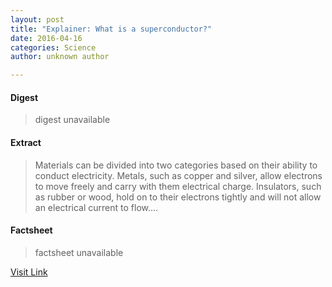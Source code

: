 ```yaml
---
layout: post
title: "Explainer: What is a superconductor?"
date: 2016-04-16
categories: Science
author: unknown author

---
```



#### Digest
>digest unavailable

#### Extract
>Materials can be divided into two categories based on their ability to conduct electricity. Metals, such as copper and silver, allow electrons to move freely and carry with them electrical charge. Insulators, such as rubber or wood, hold on to their electrons tightly and will not allow an electrical current to flow....

#### Factsheet
>factsheet unavailable

[Visit Link](http://phys.org/news344762855.html)


